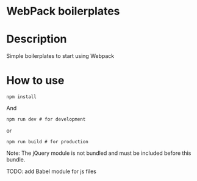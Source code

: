 # WebPack boilerplates

# Description

Simple boilerplates to start using Webpack

# How to use

```
npm install
```

And 

```
npm run dev # for development
```

or 

```
npm run build # for production
```

Note:
	The jQuery module is not bundled and must be included before this bundle.

TODO: add Babel module for js files